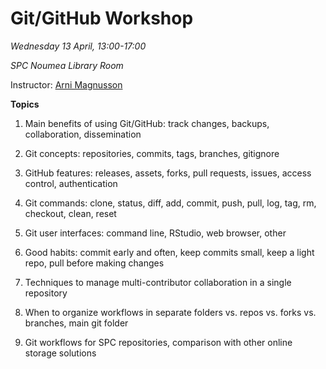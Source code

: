 # Git/GitHub Workshop

*Wednesday 13 April, 13:00-17:00*

*SPC Noumea Library Room*

Instructor: [Arni Magnusson](https://github.com/arni-magnusson)

**Topics**

1. Main benefits of using Git/GitHub: track changes, backups, collaboration,
   dissemination

2. Git concepts: repositories, commits, tags, branches, gitignore

3. GitHub features: releases, assets, forks, pull requests, issues, access
   control, authentication

4. Git commands: clone, status, diff, add, commit, push, pull, log, tag, rm,
   checkout, clean, reset

5. Git user interfaces: command line, RStudio, web browser, other

6. Good habits: commit early and often, keep commits small, keep a light repo,
   pull before making changes

7. Techniques to manage multi-contributor collaboration in a single repository

8. When to organize workflows in separate folders vs. repos vs. forks vs.
   branches, main git folder

9. Git workflows for SPC repositories, comparison with other online storage
   solutions
